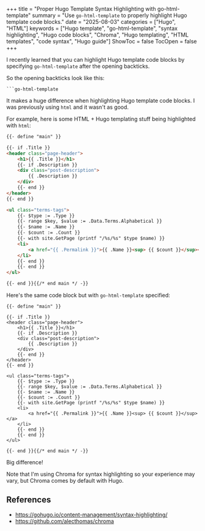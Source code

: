 +++
title = "Proper Hugo Template Syntax Highlighting with go-html-template"
summary = "Use `go-html-template` to properly highlight Hugo template code blocks."
date = "2025-08-03"
categories = ["Hugo", "HTML"]
keywords = ["Hugo template", "go-html-template", "syntax highlighting", "Hugo code blocks", "Chroma", "Hugo templating", "HTML templates", "code syntax", "Hugo guide"]
ShowToc = false
TocOpen = false
+++

I recently learned that you can highlight Hugo template code blocks by specifying `go-html-template` after the opening backticks.

So the opening backticks look like this:
```
```go-html-template
```

It makes a huge difference when highlighting Hugo template code blocks. I was previously using `html` and it wasn't as good.

For example, here is some HTML + Hugo templating stuff being highlighted with `html`:

```html
{{- define "main" }}

{{- if .Title }}
<header class="page-header">
    <h1>{{ .Title }}</h1>
    {{- if .Description }}
    <div class="post-description">
        {{ .Description }}
    </div>
    {{- end }}
</header>
{{- end }}

<ul class="terms-tags">
    {{- $type := .Type }}
    {{- range $key, $value := .Data.Terms.Alphabetical }}
    {{- $name := .Name }}
    {{- $count := .Count }}
    {{- with site.GetPage (printf "/%s/%s" $type $name) }}
    <li>
        <a href="{{ .Permalink }}">{{ .Name }}<sup> {{ $count }}</sup></a>
    </li>
    {{- end }}
    {{- end }}
</ul>

{{- end }}{{/* end main */ -}}
```

Here's the same code block but with `go-html-template` specified:

```go-html-template
{{- define "main" }}

{{- if .Title }}
<header class="page-header">
    <h1>{{ .Title }}</h1>
    {{- if .Description }}
    <div class="post-description">
        {{ .Description }}
    </div>
    {{- end }}
</header>
{{- end }}

<ul class="terms-tags">
    {{- $type := .Type }}
    {{- range $key, $value := .Data.Terms.Alphabetical }}
    {{- $name := .Name }}
    {{- $count := .Count }}
    {{- with site.GetPage (printf "/%s/%s" $type $name) }}
    <li>
        <a href="{{ .Permalink }}">{{ .Name }}<sup> {{ $count }}</sup></a>
    </li>
    {{- end }}
    {{- end }}
</ul>

{{- end }}{{/* end main */ -}}
```

Big difference!

Note that I'm using Chroma for syntax highlighting so your experience may vary, but Chroma comes by default with Hugo.

## References
- https://gohugo.io/content-management/syntax-highlighting/
- https://github.com/alecthomas/chroma
